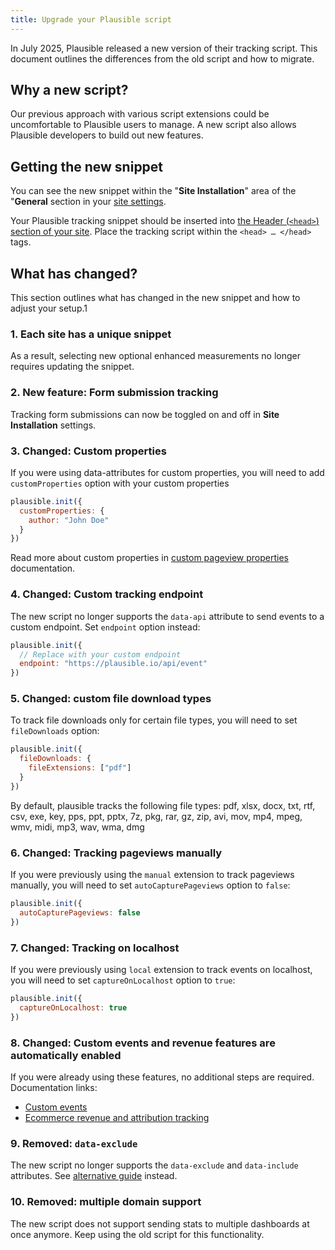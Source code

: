 ```yaml
---
title: Upgrade your Plausible script
---
```


In July 2025, Plausible released a new version of their tracking script. This document outlines
the differences from the old script and how to migrate.

## Why a new script?

Our previous approach with various script extensions could be uncomfortable to Plausible users
to manage. A new script also allows Plausible developers to build out new features.

## Getting the new snippet

You can see the new snippet within the "**Site Installation**" area of the "**General** section in your [site settings](website-settings.md).

Your Plausible tracking snippet should be inserted into [the Header (`<head>`) section of your site](plausible-script.md). Place the tracking script within the `<head> … </head>` tags.

## What has changed?

This section outlines what has changed in the new snippet and how to adjust your setup.1

### 1. Each site has a unique snippet

As a result, selecting new optional enhanced measurements no longer requires updating the snippet.

### 2. New feature: Form submission tracking

Tracking form submissions can now be toggled on and off in **Site Installation** settings.

### 3. Changed: Custom properties

If you were using data-attributes for custom properties, you will need to add `customProperties` option with your custom properties

```javascript
plausible.init({
  customProperties: {
    author: "John Doe"
  }
})
```

Read more about custom properties in [custom pageview properties](/custom-props/for-pageviews) documentation.

### 4. Changed: Custom tracking endpoint

The new script no longer supports the `data-api` attribute to send events to a custom endpoint. Set `endpoint` option instead:

```javascript
plausible.init({
  // Replace with your custom endpoint
  endpoint: "https://plausible.io/api/event"
})
```

### 5. Changed: custom file download types

To track file downloads only for certain file types, you will need to set `fileDownloads` option:

```javascript
plausible.init({
  fileDownloads: {
    fileExtensions: ["pdf"]
  }
})
```

By default, plausible tracks the following file types: pdf, xlsx, docx, txt, rtf, csv, exe, key, pps, ppt, pptx, 7z, pkg, rar, gz, zip, avi, mov, mp4, mpeg, wmv, midi, mp3, wav, wma, dmg

### 6. Changed: Tracking pageviews manually

If you were previously using the `manual` extension to track pageviews manually, you will need to set `autoCapturePageviews` option to `false`:

```javascript
plausible.init({
  autoCapturePageviews: false
})
```

### 7. Changed: Tracking on localhost

If you were previously using `local` extension to track events on localhost, you will need to set `captureOnLocalhost` option to `true`:

```javascript
plausible.init({
  captureOnLocalhost: true
})
```

### 8. Changed: Custom events and revenue features are automatically enabled

If you were already using these features, no additional steps are required. Documentation links:
- [Custom events](/custom-event-goals)
- [Ecommerce revenue and attribution tracking](docs/ecommerce-revenue-tracking.md)

### 9. Removed: `data-exclude`

The new script no longer supports the `data-exclude` and `data-include` attributes. See [alternative guide](/excluding.md) instead.

### 10. Removed: multiple domain support

The new script does not support sending stats to multiple dashboards at once anymore. Keep using the old script for this functionality.
